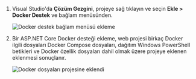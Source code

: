 1. Visual Studio'da **Çözüm Gezgini**, projeye sağ tıklayın ve seçin **Ekle > Docker Destek** ve bağlam menüsünden.
   
    ![Docker destek bağlam menüsü ekleme](media/vs-azure-tools-docker-add-docker-support/docker-support-context-menu.png)
2. Bir ASP.NET Core Docker desteği ekleme, web projesi birkaç Docker ilgili dosyaları Docker Compose dosyaları, dağıtım Windows PowerShell betikleri ve Docker özellik dosyaları dahil olmak üzere projeye eklenen eklenmesi sonuçlanır. 
   
    ![Docker dosyaları projesine eklendi](media/vs-azure-tools-docker-add-docker-support/docker-files-added.png)


